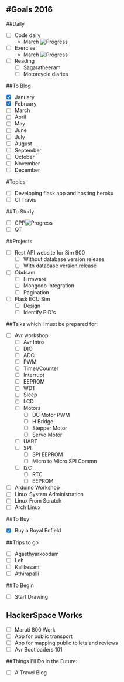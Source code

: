 #Goals 2016
----

##Daily

- [ ] Code daily
	- March ![Progress](http://progressed.io/bar/30?title=progress)
- [ ] Exercise
	- March ![Progress](http://progressed.io/bar/0?title=progress)
- [ ] Reading
	- [ ] Sagaratheeram
	- [ ] Motorcycle diaries

##To Blog

- [x] January
- [x] February
- [ ] March
- [ ] April
- [ ] May
- [ ] June
- [ ] July
- [ ] August
- [ ] September
- [ ] October
- [ ] November
- [ ] December

#Topics

- [ ] Developing flask app and hosting heroku
- [ ] CI Travis

##To Study

- [ ] CPP![Progress](http://progressed.io/bar/29?title=progress)
- [ ] QT

##Projects

- [ ] Rest API website for Sim 900
	- [ ] Without database version release
	- [ ] With database version release
- [ ] Obdsam
	- [ ] Firmware
	- [ ] Mongodb Integration
	- [ ] Pagination
- [ ] Flask ECU Sim
	- [ ] Design
	- [ ] Identify PID's

##Talks which i must be prepared for:

- [ ] Avr workshop
	- [ ] Avr Intro
	- [ ] DIO
	- [ ] ADC
	- [ ] PWM
	- [ ] Timer/Counter
	- [ ] Interrupt
	- [ ] EEPROM
	- [ ] WDT
	- [ ] Sleep
	- [ ] LCD
	- [ ] Motors
		- [ ] DC Motor PWM
		- [ ] H Bridge
		- [ ] Stepper Motor
		- [ ] Servo Motor
	- [ ] UART
	- [ ] SPI
		- [ ] SPI EEPROM
		- [ ] Micro to Micro SPI Commn
	- [ ] I2C
		- [ ] RTC
		- [ ] EEPROM
- [ ] Arduino Workshop
- [ ] Linux System Administration
- [ ] Linux From Scratch
- [ ] Arch Linux

##To Buy

- [X] Buy a Royal Enfield

##Trips to go

- [ ] Agasthyarkoodam
- [ ] Leh
- [ ] Kalikesam
- [ ] Athirapalli

##To Begin

- [ ] Start Drawing

## HackerSpace Works

- [ ] Maruti 800 Work
- [ ] App for public transport
- [ ] App for mapping public toilets and reviews
- [ ] Avr Bootloaders 101

##Things I'll Do in the Future:

- [ ] A Travel Blog
